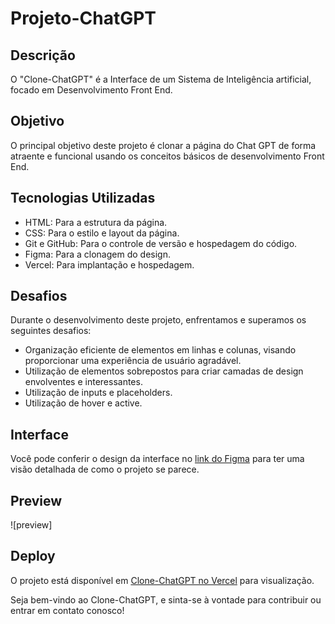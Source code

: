 # Projeto-ChatGPT

## Descrição

O "Clone-ChatGPT" é a Interface de um Sistema de Inteligência artificial, focado em Desenvolvimento Front End.

## Objetivo

O principal objetivo deste projeto é clonar a página do Chat GPT de forma atraente e funcional usando os conceitos básicos de desenvolvimento Front End.

## Tecnologias Utilizadas

- HTML: Para a estrutura da página.
- CSS: Para o estilo e layout da página.
- Git e GitHub: Para o controle de versão e hospedagem do código.
- Figma: Para a clonagem do design.
- Vercel: Para implantação e hospedagem.

## Desafios

Durante o desenvolvimento deste projeto, enfrentamos e superamos os seguintes desafios:

- Organização eficiente de elementos em linhas e colunas, visando proporcionar uma experiência de usuário agradável.
- Utilização de elementos sobrepostos para criar camadas de design envolventes e interessantes.
- Utilização de inputs e placeholders.
- Utilização de hover e active.

## Interface

Você pode conferir o design da interface no [link do Figma](https://www.figma.com/file/mERnOMC2O9HJY2ErGj8KpX/ChatGPT-User-Interface-(Community)?type=design&node-id=0-1&mode=design&t=1X8EurAMszOY1boX-0) para ter uma visão detalhada de como o projeto se parece.

## Preview

![preview]


## Deploy

O projeto está disponível em [Clone-ChatGPT no Vercel](https://projeto-chat-gpt-gustavo-liras-projects.vercel.app) para visualização.

Seja bem-vindo ao Clone-ChatGPT, e sinta-se à vontade para contribuir ou entrar em contato conosco!

